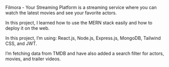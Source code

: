 Filmora - Your Streaming Platform is a streaming service where you can watch the latest movies and see your favorite actors.

In this project, I learned how to use the MERN stack easily and how to deploy it on the web.

In this project, I’m using: React.js, Node.js, Express.js, MongoDB, Tailwind CSS, and JWT.

I’m fetching data from TMDB and have also added a search filter for actors, movies, and trailer videos.
